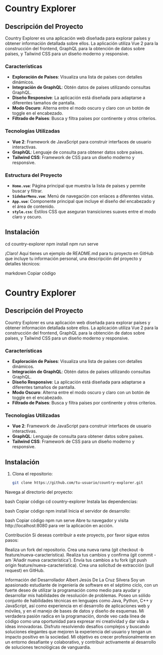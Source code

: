 # Country Explorer

## Descripción del Proyecto

Country Explorer es una aplicación web diseñada para explorar países y obtener información detallada sobre ellos. La aplicación utiliza Vue 2 para la construcción del frontend, GraphQL para la obtención de datos sobre países, y Tailwind CSS para un diseño moderno y responsive.

### Características

- **Exploración de Países**: Visualiza una lista de países con detalles dinámicos.
- **Integración de GraphQL**: Obtén datos de países utilizando consultas GraphQL.
- **Diseño Responsive**: La aplicación está diseñada para adaptarse a diferentes tamaños de pantalla.
- **Modo Oscuro**: Alterna entre el modo oscuro y claro con un botón de toggle en el encabezado.
- **Filtrado de Países**: Busca y filtra países por continente y otros criterios.

### Tecnologías Utilizadas

- **Vue 2**: Framework de JavaScript para construir interfaces de usuario interactivas.
- **GraphQL**: Lenguaje de consulta para obtener datos sobre países.
- **Tailwind CSS**: Framework de CSS para un diseño moderno y responsive.

### Estructura del Proyecto

- **`Home.vue`**: Página principal que muestra la lista de países y permite buscar y filtrar.
- **`SidebarMenu.vue`**: Menú de navegación con enlaces a diferentes vistas.
- **`App.vue`**: Componente principal que incluye el diseño del encabezado y el área de contenido.
- **`style.css`**: Estilos CSS que aseguran transiciones suaves entre el modo claro y oscuro.

## Instalación

cd country-explorer
npm install
npm run serve


¡Claro! Aquí tienes un ejemplo de README.md para tu proyecto en GitHub que incluye tu información personal, una descripción del proyecto y detalles técnicos:

markdown
Copiar código
# Country Explorer

## Descripción del Proyecto

Country Explorer es una aplicación web diseñada para explorar países y obtener información detallada sobre ellos. La aplicación utiliza Vue 2 para la construcción del frontend, GraphQL para la obtención de datos sobre países, y Tailwind CSS para un diseño moderno y responsive.

### Características

- **Exploración de Países**: Visualiza una lista de países con detalles dinámicos.
- **Integración de GraphQL**: Obtén datos de países utilizando consultas GraphQL.
- **Diseño Responsive**: La aplicación está diseñada para adaptarse a diferentes tamaños de pantalla.
- **Modo Oscuro**: Alterna entre el modo oscuro y claro con un botón de toggle en el encabezado.
- **Filtrado de Países**: Busca y filtra países por continente y otros criterios.

### Tecnologías Utilizadas

- **Vue 2**: Framework de JavaScript para construir interfaces de usuario interactivas.
- **GraphQL**: Lenguaje de consulta para obtener datos sobre países.
- **Tailwind CSS**: Framework de CSS para un diseño moderno y responsive.



## Instalación

1. Clona el repositorio:
   ```bash
   git clone https://github.com/tu-usuario/country-explorer.git
Navega al directorio del proyecto:

bash
Copiar código
cd country-explorer
Instala las dependencias:

bash
Copiar código
npm install
Inicia el servidor de desarrollo:

bash
Copiar código
npm run serve
Abre tu navegador y visita http://localhost:8080 para ver la aplicación en acción.

Contribución
Si deseas contribuir a este proyecto, por favor sigue estos pasos:

Realiza un fork del repositorio.
Crea una nueva rama (git checkout -b feature/nueva-caracteristica).
Realiza tus cambios y confirma (git commit -am 'Añadir nueva característica').
Envía tus cambios a tu fork (git push origin feature/nueva-caracteristica).
Crea una solicitud de extracción (pull request) en GitHub.



Información del Desarrollador
Albert Jesús De La Cruz Silvera
Soy un apasionado estudiante de ingeniería de software en el séptimo ciclo, con un fuerte deseo de utilizar la programación como medio para ayudar y desarrollar mis habilidades de resolución de problemas. Poseo un sólido conjunto de habilidades técnicas en lenguajes como Java, Python, C++ y JavaScript, así como experiencia en el desarrollo de aplicaciones web y móviles, y en el manejo de bases de datos y diseño de esquemas. Mi verdadera pasión radica en la programación, donde veo cada línea de código como una oportunidad para expresar mi creatividad y dar vida a ideas innovadoras. Disfruto resolviendo desafíos complejos y buscando soluciones elegantes que mejoren la experiencia del usuario y tengan un impacto positivo en la sociedad. Mi objetivo es crecer profesionalmente en un entorno desafiante y colaborativo, y contribuir activamente al desarrollo de soluciones tecnológicas de vanguardia.
